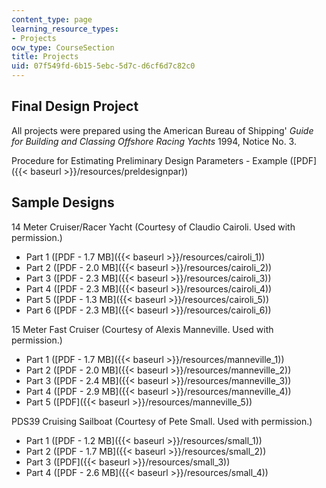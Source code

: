 ```yaml
---
content_type: page
learning_resource_types:
- Projects
ocw_type: CourseSection
title: Projects
uid: 07f549fd-6b15-5ebc-5d7c-d6cf6d7c82c0
---
```


Final Design Project
--------------------

All projects were prepared using the American Bureau of Shipping' _Guide for Building and Classing Offshore Racing Yachts_ 1994, Notice No. 3.

Procedure for Estimating Preliminary Design Parameters - Example ([PDF]({{< baseurl >}}/resources/preldesignpar))

Sample Designs
--------------

14 Meter Cruiser/Racer Yacht (Courtesy of Claudio Cairoli. Used with permission.)

*   Part 1 ([PDF - 1.7 MB]({{< baseurl >}}/resources/cairoli_1))
*   Part 2 ([PDF - 2.0 MB]({{< baseurl >}}/resources/cairoli_2))
*   Part 3 ([PDF - 2.3 MB]({{< baseurl >}}/resources/cairoli_3))
*   Part 4 ([PDF - 2.3 MB]({{< baseurl >}}/resources/cairoli_4))
*   Part 5 ([PDF - 1.3 MB]({{< baseurl >}}/resources/cairoli_5))
*   Part 6 ([PDF - 2.3 MB]({{< baseurl >}}/resources/cairoli_6))

15 Meter Fast Cruiser (Courtesy of Alexis Manneville. Used with permission.)

*   Part 1 ([PDF - 1.7 MB]({{< baseurl >}}/resources/manneville_1))
*   Part 2 ([PDF - 2.0 MB]({{< baseurl >}}/resources/manneville_2))
*   Part 3 ([PDF - 2.4 MB]({{< baseurl >}}/resources/manneville_3))
*   Part 4 ([PDF - 2.9 MB]({{< baseurl >}}/resources/manneville_4))
*   Part 5 ([PDF]({{< baseurl >}}/resources/manneville_5))

PDS39 Cruising Sailboat (Courtesy of Pete Small. Used with permission.)

*   Part 1 ([PDF - 1.2 MB]({{< baseurl >}}/resources/small_1))
*   Part 2 ([PDF - 1.7 MB]({{< baseurl >}}/resources/small_2))
*   Part 3 ([PDF]({{< baseurl >}}/resources/small_3))
*   Part 4 ([PDF - 2.6 MB]({{< baseurl >}}/resources/small_4))